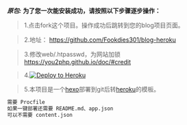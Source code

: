***原包:***
**为了您一次能安装成功，请按照以下步骤逐步操作：**
> 1.点击fork这个项目。操作成功后跳转到您的blog项目页面。

> 2.地址： https://github.com/Fookdies301/blog-heroku

> 3.修改web/.htpasswd，为网站加锁 https://you2php.github.io/doc/#credit

> 4.[![Deploy to Heroku](https://www.herokucdn.com/deploy/button.png)](https://heroku.com/deploy)

> 5.本项目是一个[hexo](https://hexo.io/zh-cn/)部署到git后转[heroku](https://www.heroku.com/)的模板。
``` bash
需要 Procfile
如果一键部署还需要 README.md、app.json
可以不需要 content.json
```
